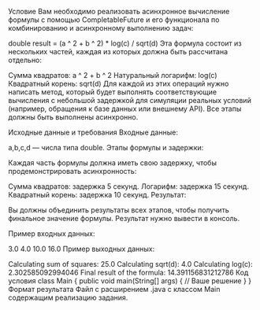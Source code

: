 Условие
Вам необходимо реализовать асинхронное вычисление формулы с помощью CompletableFuture и его функционала по
комбинированию и асинхронному выполнению задач:

double result = (a ^ 2 + b ^ 2) * log(c) / sqrt(d)
Эта формула состоит из нескольких частей, каждая из которых должна быть рассчитана отдельно:

Сумма квадратов: a ^ 2 + b ^ 2
Натуральный логарифм: log⁡(c)
Квадратный корень: sqrt(d)
Для каждой из этих операций нужно написать метод, который будет выполнять соответствующие вычисления с небольшой
задержкой для симуляции реальных условий (например, обращения к базе данных или внешнему API). Все этапы должны быть
выполнены асинхронно.

Исходные данные и требования
Входные данные:

a,b,c,d — числа типа double.
Этапы формулы и задержки:

Каждая часть формулы должна иметь свою задержку, чтобы продемонстрировать асинхронность:

Сумма квадратов: задержка 5 секунд.
Логарифм: задержка 15 секунд.
Квадратный корень: задержка 10 секунд.
Результат:

Вы должны объединить результаты всех этапов, чтобы получить финальное значение формулы. Результат нужно вывести в
консоль.

Пример входных данных:

3.0 4.0 10.0 16.0
Пример выходных данных:

Calculating sum of squares: 25.0
Calculating sqrt(d): 4.0
Calculating log(c): 2.302585092994046
Final result of the formula: 14.391156831212786
Код условия
class Main {
public void main(String[] args) {
// Ваше решение
}
}
Формат результата
Файл с расширением .java с классом Main содержащим реализацию задания.

